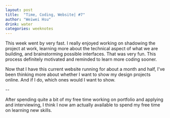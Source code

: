 ```yaml
---
layout: post
title:  "Time, Coding, Website| #7"
author: "Weiwei Hsu"
drink: water
categories: weeknotes
---
```


This week went by very fast. I really enjoyed working on shadowing the project at work, learning more about the technical aspect of what we are building, and brainstorming possible interfaces. That was very fun. This process definitely motivated and reminded to learn more coding sooner.

Now that I have this current website running for about a month and half, I've been thinking more about whether I want to show my design projects online. And if I do, which ones would I want to show.

--

After spending quite a bit of my free time working on portfolio and applying and interviewing, I think I now am actually available to spend my free time on learning new skills. 
